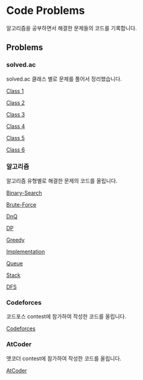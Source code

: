 # Code Problems
알고리즘을 공부하면서 해결한 문제들의 코드를 기록합니다.

## Problems

### solved.ac
solved.ac 클래스 별로 문제를 풀어서 정리했습니다.

[Class 1](SolvedAc/Class%201) 

[Class 2](SolvedAc/Class%202)

[Class 3](SolvedAc/Class%203)

[Class 4](SolvedAc/Class%204)

[Class 5](SolvedAc/Class%205)

[Class 6](SolvedAc/Class%206)

### 알고리즘
알고리즘 유형별로 해결한 문제의 코드를 올립니다.

[Binary-Search](Algorithm/Binary-Search)

[Brute-Force](Algorithm/Brute-Force)

[DnQ](Algorithm/DnQ)

[DP](Algorithm/DP)

[Greedy](Algorithm/Greedy)

[Implementation](Algorithm/Implementation)

[Queue](Algorithm/Queue)

[Stack](Algorithm/Stack)

[DFS](Algorithm/DFS)

### Codeforces
코드포스 contest에 참가하여 작성한 코드를 올립니다.

[Codeforces](Codeforces)

### AtCoder
앳코더 contest에 참가하여 작성한 코드를 올립니다.

[AtCoder](AtCoder)